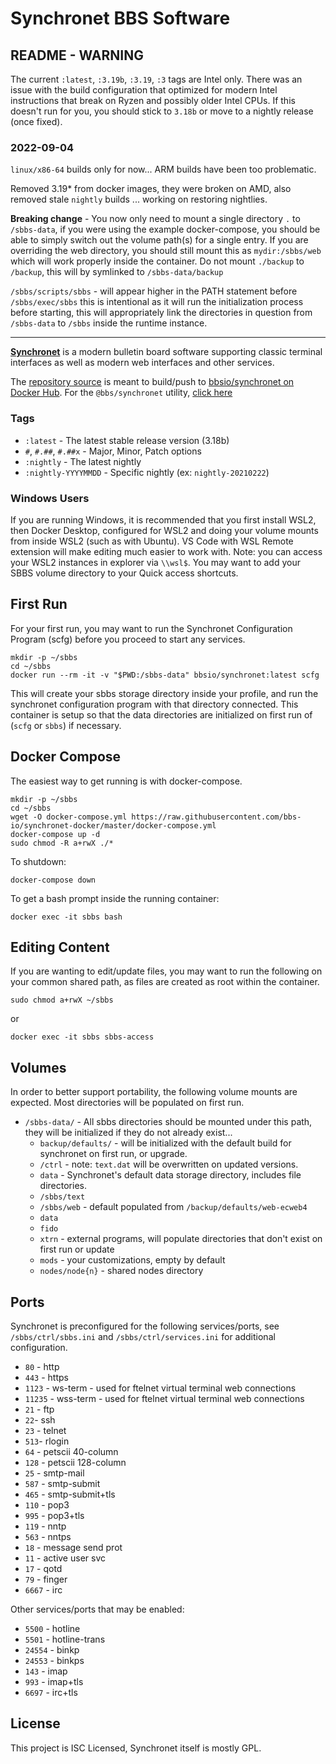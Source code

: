 # Synchronet BBS Software

## README - WARNING

The current `:latest`, `:3.19b`, `:3.19`, `:3` tags are Intel only. There was an
issue with the build configuration that optimized for modern Intel instructions
that break on Ryzen and possibly older Intel CPUs. If this doesn't run for you,
you should stick to `3.18b` or move to a nightly release (once fixed).

### 2022-09-04

`linux/x86-64` builds only for now... ARM builds have been too problematic.

Removed 3.19* from docker images, they were broken on AMD, also removed stale
`nightly` builds ... working on restoring nightlies.

**Breaking change** - You now only need to mount a single directory `.` to
`/sbbs-data`, if you were using the example docker-compose, you should be able
to simply switch out the volume path(s) for a single entry. If you are
overriding the web directory, you should still mount this as `mydir:/sbbs/web`
which will work properly inside the container. Do not mount `./backup` to
`/backup`, this will by symlinked to `/sbbs-data/backup`

`/sbbs/scripts/sbbs` - will appear higher in the PATH statement before
`/sbbs/exec/sbbs` this is intentional as it will run the initialization process
before starting, this will appropriately link the directories in question from
`/sbbs-data` to `/sbbs` inside the runtime instance.

---

**[Synchronet](http://wiki.synchro.net/)** is a modern bulletin board software
supporting classic terminal interfaces as well as modern web interfaces and
other services.

The [repository source](https://github.com/bbs-io/synchronet-docker/) is meant
to build/push to
[bbsio/synchronet on Docker Hub](https://hub.docker.com/repository/docker/bbsio/synchronet).
For the `@bbs/synchronet` utility,
[click here](https://github.com/bbs-io/synchronet-docker-util)

### Tags

- `:latest` - The latest stable release version (3.18b)
- `#`, `#.##`, `#.##x` - Major, Minor, Patch options
- `:nightly` - The latest nightly
- `:nightly-YYYYMMDD` - Specific nightly (ex: `nightly-20210222`)

### Windows Users

If you are running Windows, it is recommended that you first install WSL2, then
Docker Desktop, configured for WSL2 and doing your volume mounts from inside
WSL2 (such as with Ubuntu). VS Code with WSL Remote extension will make editing
much easier to work with. Note: you can access your WSL2 instances in explorer
via `\\wsl$`. You may want to add your SBBS volume directory to your Quick
access shortcuts.

## First Run

For your first run, you may want to run the Synchronet Configuration Program
(scfg) before you proceed to start any services.

    mkdir -p ~/sbbs
    cd ~/sbbs
    docker run --rm -it -v "$PWD:/sbbs-data" bbsio/synchronet:latest scfg

This will create your sbbs storage directory inside your profile, and run the
synchronet configuration program with that directory connected. This container
is setup so that the data directories are initialized on first run of (`scfg` or
`sbbs`) if necessary.

## Docker Compose

The easiest way to get running is with docker-compose.

    mkdir -p ~/sbbs
    cd ~/sbbs
    wget -O docker-compose.yml https://raw.githubusercontent.com/bbs-io/synchronet-docker/master/docker-compose.yml
    docker-compose up -d
    sudo chmod -R a+rwX ./*

To shutdown:

    docker-compose down

To get a bash prompt inside the running container:

    docker exec -it sbbs bash

## Editing Content

If you are wanting to edit/update files, you may want to run the following on
your common shared path, as files are created as root within the container.

```
sudo chmod a+rwX ~/sbbs
```

or

```
docker exec -it sbbs sbbs-access
```

## Volumes

In order to better support portability, the following volume mounts are
expected. Most directories will be populated on first run.

- `/sbbs-data/` - All sbbs directories should be mounted under this path, they
  will be initialized if they do not already exist...
  - `backup/defaults/` - will be initialized with the default build for
    synchronet on first run, or upgrade.
  - `/ctrl` - note: `text.dat` will be overwritten on updated versions.
  - `data` - Synchronet's default data storage directory, includes file
    directories.
  - `/sbbs/text`
  - `/sbbs/web` - default populated from `/backup/defaults/web-ecweb4`
  - `data`
  - `fido`
  - `xtrn` - external programs, will populate directories that don't exist on
    first run or update
  - `mods` - your customizations, empty by default
  - `nodes/node{n}` - shared nodes directory

## Ports

Synchronet is preconfigured for the following services/ports, see
`/sbbs/ctrl/sbbs.ini` and `/sbbs/ctrl/services.ini` for additional
configuration.

- `80` - http
- `443` - https
- `1123` - ws-term - used for ftelnet virtual terminal web connections
- `11235` - wss-term - used for ftelnet virtual terminal web connections
- `21` - ftp
- `22`- ssh
- `23` - telnet
- `513`- rlogin
- `64` - petscii 40-column
- `128` - petscii 128-column
- `25` - smtp-mail
- `587` - smtp-submit
- `465` - smtp-submit+tls
- `110` - pop3
- `995` - pop3+tls
- `119` - nntp
- `563` - nntps
- `18` - message send prot
- `11` - active user svc
- `17` - qotd
- `79` - finger
- `6667` - irc

Other services/ports that may be enabled:

- `5500` - hotline
- `5501` - hotline-trans
- `24554` - binkp
- `24553` - binkps
- `143` - imap
- `993` - imap+tls
- `6697` - irc+tls

## License

This project is ISC Licensed, Synchronet itself is mostly GPL.

<!-- Update: 2022-09-04 - restart automated builds -->
